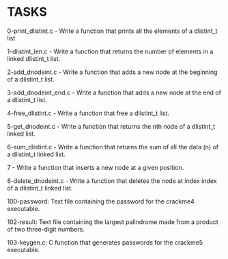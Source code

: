# TASKS

0-print_dlistint.c - Write a function that prints all the elements of a dlistint_t list

1-dlistint_len.c - Write a function that returns the number of elements in a linked dlistint_t list.

2-add_dnodeint.c - Write a function that adds a new node at the beginning of a dlistint_t list.

3-add_dnodeint_end.c - Write a function that adds a new node at the end of a dlistint_t list.

4-free_dlistint.c - Write a function that free a dlistint_t list.

5-get_dnodeint.c - Write a function that returns the nth node of a dlistint_t linked list.

6-sum_dlistint.c - Write a function that returns the sum of all the data (n) of a dlistint_t linked list.

7 - Write a function that inserts a new node at a given position.

8-delete_dnodeint.c - Write a function that deletes the node at index index of a dlistint_t linked list.

100-password: Text file containing the password for the crackme4 executable.

102-result: Text file containing the largest palindrome made from a product of two three-digit numbers.

103-keygen.c: C function that generates passwords for the crackme5 executable.

